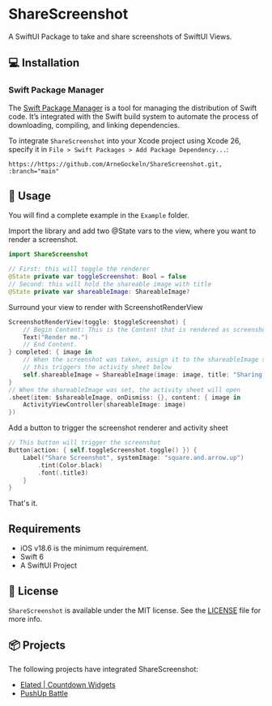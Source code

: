 # ShareScreenshot
A SwiftUI Package to take and share screenshots of SwiftUI Views.

## 💻 Installation

### Swift Package Manager

The [Swift Package Manager](https://swift.org/package-manager/) is a tool for managing the distribution of Swift code. It’s integrated with the Swift build system to automate the process of downloading, compiling, and linking dependencies.

To integrate `ShareScreenshot` into your Xcode project using Xcode 26, specify it in `File > Swift Packages > Add Package Dependency...`:

```ogdl
https://https://github.com/ArneGockeln/ShareScreenshot.git, :branch="main"
```

## 🌄 Usage

You will find a complete example in the `Example` folder.

Import the library and add two @State vars to the view, where you want to render a screenshot.

```swift
import ShareScreenshot

// First: this will toggle the renderer
@State private var toggleScreenshot: Bool = false
// Second: this will hold the shareable image with title
@State private var shareableImage: ShareableImage?
```

Surround your view to render with ScreenshotRenderView 

```swift
ScreenshotRenderView(toggle: $toggleScreenshot) {
    // Begin Content: This is the Content that is rendered as screenshot
    Text("Render me.")
    // End Content.
} completed: { image in
    // When the screenshot was taken, assign it to the shareableImage state var
    // this triggers the activity sheet below
    self.shareableImage = ShareableImage(image: image, title: "Sharing is caring")
}
// When the shareableImage was set, the activity sheet will open
.sheet(item: $shareableImage, onDismiss: {}, content: { image in
    ActivityViewController(shareableImage: image)
})
```

Add a button to trigger the screenshot renderer and activity sheet

```swift
// This button will trigger the screenshot
Button(action: { self.toggleScreenshot.toggle() }) {
    Label("Share Screenshot", systemImage: "square.and.arrow.up")
        .tint(Color.black)
        .font(.title3)
    }
}
```

That's it.

## Requirements
- iOS v18.6 is the minimum requirement.
- Swift 6
- A SwiftUI Project

## 📃 License
`ShareScreenshot` is available under the MIT license. See the [LICENSE](https://github.com/ArneGockeln/ShareScreenshot/blob/main/LICENSE) file for more info.

## 📦 Projects

The following projects have integrated ShareScreenshot:

- [Elated | Countdown Widgets](https://apps.apple.com/de/app/elated-urlaubs-countdown-timer/id6740820297)
- [PushUp Battle ](https://apps.apple.com/us/app/push-up-battle-counter/id6752408363)
